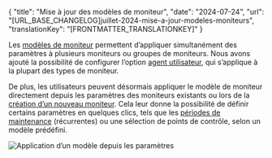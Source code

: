 {
  "title": "Mise à jour des modèles de moniteur",
  "date": "2024-07-24",
  "url": "[URL_BASE_CHANGELOG]juillet-2024-mise-a-jour-modeles-moniteurs",
  "translationKey": "[FRONTMATTER_TRANSLATIONKEY]"
}

Les [modèles de moniteur]([LINK_URL_1]) permettent d’appliquer simultanément des paramètres à plusieurs moniteurs ou groupes de moniteurs. Nous avons ajouté la possibilité de configurer l’option [agent utilisateur]([LINK_URL_2]), qui s’applique à la plupart des types de moniteur.

De plus, les utilisateurs peuvent désormais appliquer le modèle de moniteur directement depuis les paramètres des moniteurs existants ou lors de la [création d’un nouveau moniteur]([LINK_URL_3]). Cela leur donne la possibilité de définir certains paramètres en quelques clics, tels que les [périodes de maintenance]([LINK_URL_4]) (récurrentes) ou une sélection de points de contrôle, selon un modèle prédéfini.

![Application d’un modèle depuis les paramètres]([LINK_URL_5])